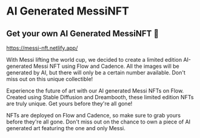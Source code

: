# AI Generated MessiNFT

## Get your own AI Generated MessiNFT 🐐

https://messi-nft.netlify.app/

With Messi lifting the world cup, we decided to create a limited edition AI-generated Messi NFT using Flow and Cadence. All the images will be generated by AI, but there will only be a certain number available. Don't miss out on this unique collectible!

Experience the future of art with our AI generated Messi NFTs on Flow. Created using Stable Diffusion and Dreambooth, these limited edition NFTs are truly unique. Get yours before they're all gone!

NFTs are deployed on Flow and Cadence, so make sure to grab yours before they're all gone. Don't miss out on the chance to own a piece of AI generated art featuring the one and only Messi.
